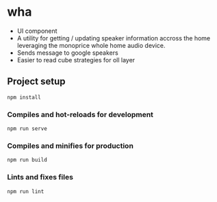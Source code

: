 # wha

- UI component
- A utility for getting / updating speaker information accross the home leveraging the monoprice whole home audio device. 
- Sends message to google speakers
- Easier to read cube strategies for oll layer

## Project setup
```
npm install
```

### Compiles and hot-reloads for development
```
npm run serve
```

### Compiles and minifies for production
```
npm run build
```

### Lints and fixes files
```
npm run lint
```

